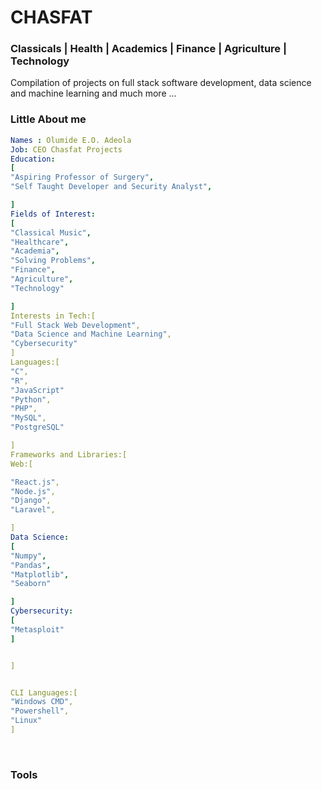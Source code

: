 <head>
  <link rel="stylesheet" href="https://cdn.jsdelivr.net/gh/devicons/devicon@v2.15.1/devicon.min.css">
</head>
<body>
  

<p align="center">
<h1>CHASFAT</h1> <h3>Classicals | Health | Academics | Finance | Agriculture | Technology</h3> 
</p>
<p>
Compilation of projects on full stack software development, data science and machine learning and much more ...
  
</p>
<h3> Little About me </h3>

```yaml
Names : Olumide E.O. Adeola
Job: CEO Chasfat Projects
Education:
[
"Aspiring Professor of Surgery",
"Self Taught Developer and Security Analyst",

]
Fields of Interest:
[
"Classical Music",
"Healthcare",
"Academia",
"Solving Problems",
"Finance",
"Agriculture",
"Technology"

]
Interests in Tech:[
"Full Stack Web Development",
"Data Science and Machine Learning",
"Cybersecurity"
]
Languages:[
"C",
"R",
"JavaScript"
"Python",
"PHP",
"MySQL",
"PostgreSQL"

]
Frameworks and Libraries:[
Web:[

"React.js",
"Node.js",
"Django",
"Laravel",

]
Data Science:
[
"Numpy",
"Pandas",
"Matplotlib",
"Seaborn"

]
Cybersecurity:
[
"Metasploit"
]


]


CLI Languages:[
"Windows CMD",
"Powershell",
"Linux"
]


```
<br/>
<div>
  <h3> Tools </h3>
<i class="devicon-git-plain colored"></i>
<i class="devicon-git-plain colored"></i>
<i class="devicon-javascript-plain colored"></i>
<i class="devicon-heroku-plain colored"></i>
<i class="devicon-mysql-plain colored"></i>
 
</div>
</body>
  

<!---
Nobiscumdeus/Nobiscumdeus is a ✨ special ✨ repository because its `README.md` (this file) appears on your GitHub profile.
You can click the Preview link to take a look at your changes.
--->
